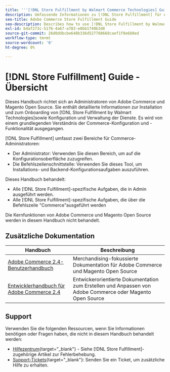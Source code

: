 ```yaml
---
title: '''[!DNL Store Fulfillment by Walmart Commerce Technologies] Guide Overview'''
description: Umfassende Informationen zu [!DNL Store Fulfillment] für Adobe Commerce- und Magento Open Source-Administratoren, einschließlich Installation und Onboarding
seo-title: Adobe Commerce Store Fulfillment Guide
seo-description: Describes how to use [!DNL Store Fulfillment by Walmart Technologies] services with Adobe Commerce or Magento Open Source.
exl-id: b4af273c-5176-4a67-a783-e0bb1740b3d8
source-git-commit: 26d0ddbcbe648b336d527788668caef1f8e688ed
workflow-type: tm+mt
source-wordcount: '0'
ht-degree: 0%

---
```


# [!DNL Store Fulfillment] Guide - Übersicht

Dieses Handbuch richtet sich an Administratoren von Adobe Commerce und Magento Open Source. Sie enthält detaillierte Informationen zur Installation und zum Onboarding von [!DNL Store Fulfillment by Walmart Technologies]sowie Konfiguration und Verwaltung der Dienste. Es wird von einem grundlegenden Verständnis der Commerce-Konfiguration und -Funktionalität ausgegangen.

[!DNL Store Fulfillment] umfasst zwei Bereiche für Commerce-Administratoren:

* Der Administrator: Verwenden Sie diesen Bereich, um auf die Konfigurationsoberfläche zuzugreifen.
* Die Befehlszeilenschnittstelle: Verwenden Sie dieses Tool, um Installations- und Backend-Konfigurationsaufgaben auszuführen.

Dieses Handbuch behandelt:

* Alle [!DNL Store Fulfillment]-spezifische Aufgaben, die in Admin ausgeführt werden.
* Alle [!DNL Store Fulfillment]-spezifische Aufgaben, die über die Befehlszeile &quot;Commerce&quot;ausgeführt werden

Die Kernfunktionen von Adobe Commerce und Magento Open Source werden in diesem Handbuch nicht behandelt.

## Zusätzliche Dokumentation

| Handbuch | Beschreibung |
|-----------------------------------------------------------------------|---------------------------------------------------------------------------------------------------|
| [Adobe Commerce 2.4-Benutzerhandbuch](https://docs.magento.com/user-guide/) | Merchandising-fokussierte Dokumentation für Adobe Commerce und Magento Open Source |
| [Entwicklerhandbuch für Adobe Commerce 2.4](https://devdocs.magento.com/) | Entwickerorientierte Dokumentation zum Erstellen und Anpassen von Adobe Commerce oder Magento Open Source |

## Support

Verwenden Sie die folgenden Ressourcen, wenn Sie Informationen benötigen oder Fragen haben, die nicht in diesem Handbuch behandelt werden:

* [Hilfezentrum](https://support.magento.com/hc/en-us){target=&quot;_blank&quot;} - Siehe [!DNL Store Fulfillment]-zugehörige Artikel zur Fehlerbehebung.
* [Support-Tickets](https://support.magento.com/hc/en-us/articles/360000913794#submit-ticket){target=&quot;_blank&quot;}: Senden Sie ein Ticket, um zusätzliche Hilfe zu erhalten.
